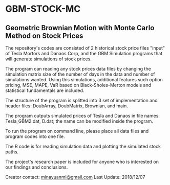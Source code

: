 # GBM-STOCK-MC
## Geometric Brownian Motion with Monte Carlo Method on Stock Prices

The repository's codes are consisted of 2 historical stock price files "input" of Tesla Mortors and Danaos Corp, and the GBM Simulation programs that will generate simulations of stock prices.

The program can reading any stock prices data files by changing the simulation matrix size of the 
number of days in the data and number of simulations wanted. Using this simulations, additional
features such option pricing, MSE, MAPE, VaR based on Black-Sholes-Merton models and statistical fundamentals are included.

The structure of the program is splitted into 3 set of implementation and header files: DoubArray, DoubMatrix, Brownian, and main. 

The program outputs simulated prices of Tesla and Danaos in file names: Tesla_GBM2.dat, D.dat; the name can be modified inside the program. 

To run the program on command line, please place all data files and program codes into one file. 

The R code is for reading simulation data and plotting the simulated stock paths.

The project's research paper is included for anyone who is interested on our findings and conclusions.

Creator contact: minayuanml@gmail.com
Last Update: 2018/12/07
